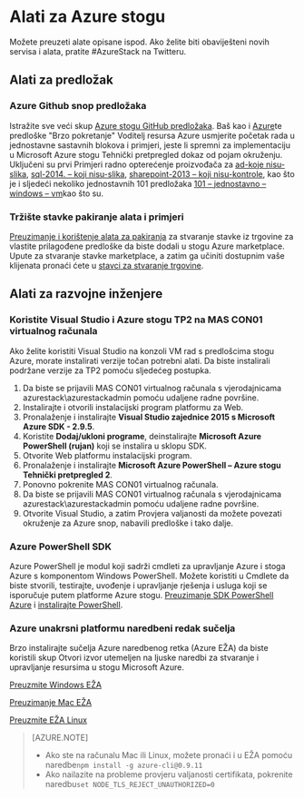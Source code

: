<properties
    pageTitle="Alati i PaaS usluge za Azure stogu | Microsoft Azure"
    description="Saznajte kako započeti rad sa servisima PaaS u stogu Azure."
    services="azure-stack"
    documentationCenter=""
    authors="ErikjeMS"
    manager="byronr"
    editor=""/>

<tags
    ms.service="multiple"
    ms.workload="na"
    ms.tgt_pltfrm="na"
    ms.devlang="na"
    ms.topic="article"
    ms.date="09/26/2016"
    ms.author="erikje"/>

# <a name="tools-for-azure-stack"></a>Alati za Azure stogu

Možete preuzeti alate opisane ispod. Ako želite biti obaviješteni novih servisa i alata, pratite #AzureStack na Twitteru.

## <a name="template-tools"></a>Alati za predložak

### <a name="azure-stack-github-templates"></a>Azure Github snop predložaka
Istražite sve veći skup [Azure stogu GitHub predložaka](https://github.com/Azure/AzureStack-QuickStart-Templates). Baš kao i [Azure](https://github.com/Azure/azure-quickstart-templates)te predloške "Brzo pokretanje" Voditelj resursa Azure usmjerite početak rada u jednostavne sastavnih blokova i primjeri, jeste li spremni za implementaciju u Microsoft Azure stogu Tehnički pretpregled dokaz od pojam okruženju. Uključeni su prvi Primjeri radno opterećenje proizvođača za [ad-koje nisu-slika](https://github.com/Azure/AzureStack-QuickStart-Templates/tree/master/ad-non-ha), [sql-2014. – koji nisu-slika](https://github.com/Azure/AzureStack-QuickStart-Templates/tree/master/sql-2014-non-ha), [sharepoint-2013 – koji nisu-kontrole](https://github.com/Azure/AzureStack-QuickStart-Templates/tree/master/sharepoint-2013-non-ha), kao što je i sljedeći nekoliko jednostavnih 101 predložaka [101 – jednostavno – windows – vm](https://github.com/Azure/AzureStack-QuickStart-Templates/tree/master/101-simple-windows-vm)kao što su.


### <a name="marketplace-item-packaging-tool-and-sample"></a>Tržište stavke pakiranje alata i primjeri
[Preuzimanje i korištenje alata za pakiranja](http://www.aka.ms/azurestackmarketplaceitem) za stvaranje stavke iz trgovine za vlastite prilagođene predloške da biste dodali u stogu Azure marketplace. Upute za stvaranje stavke marketplace, a zatim ga učiniti dostupnim vaše klijenata pronaći ćete u [stavci za stvaranje trgovine](azure-stack-create-and-publish-marketplace-item.md).

## <a name="developer-tools"></a>Alati za razvojne inženjere


### <a name="use-visual-studio-and-azure-stack-tp2-on-the-mas-con01-virtual-machine"></a>Koristite Visual Studio i Azure stogu TP2 na MAS CON01 virtualnog računala
Ako želite koristiti Visual Studio na konzoli VM rad s predlošcima stogu Azure, morate instalirati verzije točan potrebni alati. Da biste instalirali podržane verzije za TP2 pomoću sljedećeg postupka.

1. Da biste se prijavili MAS CON01 virtualnog računala s vjerodajnicama azurestack\azurestackadmin pomoću udaljene radne površine.
2. Instalirajte i otvorili instalacijski program platformu za Web.
3. Pronalaženje i instalirajte **Visual Studio zajednice 2015 s Microsoft Azure SDK - 2.9.5**.
4. Koristite **Dodaj/ukloni programe**, deinstalirajte **Microsoft Azure PowerShell (rujan)** koji se instalira u sklopu SDK.
5. Otvorite Web platformu instalacijski program.
6. Pronalaženje i instalirajte **Microsoft Azure PowerShell – Azure stogu Tehnički pretpregled 2**. 
7. Ponovno pokrenite MAS CON01 virtualnog računala.
8. Da biste se prijavili MAS CON01 virtualnog računala s vjerodajnicama azurestack\azurestackadmin pomoću udaljene radne površine.
9. Otvorite Visual Studio, a zatim Provjera valjanosti da možete povezati okruženje za Azure snop, nabavili predloške i tako dalje. 

### <a name="azure-powershell-sdk"></a>Azure PowerShell SDK
Azure PowerShell je modul koji sadrži cmdleti za upravljanje Azure i stoga Azure s komponentom Windows PowerShell. Možete koristiti u Cmdlete da biste stvorili, testirajte, uvođenje i upravljanje rješenja i usluga koji se isporučuje putem platforme Azure stogu.
[Preuzimanje SDK PowerShell Azure](http://aka.ms/azStackPsh) i [instalirajte PowerShell](azure-stack-connect-powershell.md).

### <a name="azure-cross-platform-command-line-interfaces"></a>Azure unakrsni platformu naredbeni redak sučelja
Brzo instalirajte sučelja Azure naredbenog retka (Azure EŽA) da biste koristili skup Otvori izvor utemeljen na ljuske naredbi za stvaranje i upravljanje resursima u stogu Microsoft Azure.

[Preuzmite Windows EŽA](http://aka.ms/azstack-windows-cli)

[Preuzimanje Mac EŽA](http://aka.ms/azstack-linux-cli)

[Preuzmite EŽA Linux](http://aka.ms/azstack-mac-cli)

>[AZURE.NOTE]
>
> + Ako ste na računalu Mac ili Linux, možete pronaći i u EŽA pomoću naredbe`npm install -g azure-cli@0.9.11`</br>
> + Ako nailazite na probleme provjeru valjanosti certifikata, pokrenite naredbu`set NODE_TLS_REJECT_UNAUTHORIZED=0`
